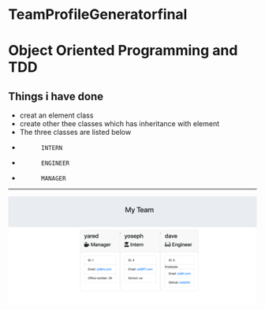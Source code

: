 # TeamProfileGeneratorfinal

# Object Oriented Programming and TDD

## Things i have done
*  creat an element class
*  create other thee classes which has inheritance with element
*  The three classes are listed below
*           INTERN
*           ENGINEER
*           MANAGER
--- 

 ![Alt Text](ghgh.png)